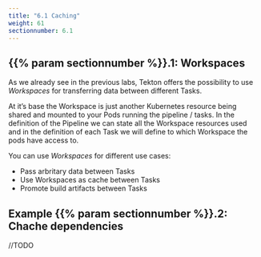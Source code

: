 ```yaml
---
title: "6.1 Caching"
weight: 61
sectionnumber: 6.1
---
```



## {{% param sectionnumber %}}.1: Workspaces

As we already see in the previous labs, Tekton offers the possibility to use *Workspaces* for transferring data between different Tasks.

At it’s base the Workspace is just another Kubernetes resource being shared and mounted to your Pods running the pipeline / tasks. In the definition of the Pipeline we can state all the Workspace resources used and in the definition of each Task we will define to which Workspace the pods have access to.

You can use *Workspaces* for different use cases:

* Pass arbritary data between Tasks
* Use Workspaces as cache between Tasks
* Promote build artifacts between Tasks


## Example {{% param sectionnumber %}}.2: Chache dependencies

//TODO
